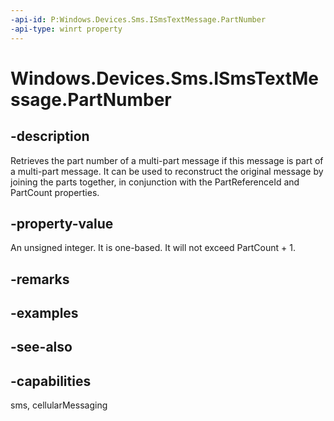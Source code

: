 ----api-id: P:Windows.Devices.Sms.ISmsTextMessage.PartNumber
-api-type: winrt property
---<!-- Property syntaxpublic uint PartNumber { get; }--># Windows.Devices.Sms.ISmsTextMessage.PartNumber## -descriptionRetrieves the part number of a multi-part message if this message is part of a multi-part message. It can be used to reconstruct the original message by joining the parts together, in conjunction with the PartReferenceId and PartCount properties.## -property-valueAn unsigned integer. It is one-based. It will not exceed PartCount + 1.## -remarks## -examples## -see-also## -capabilitiessms, cellularMessaging